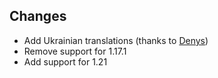 ## Changes

- Add Ukrainian translations (thanks to [Denys](https://github.com/Veydzher))
- Remove support for 1.17.1
- Add support for 1.21

